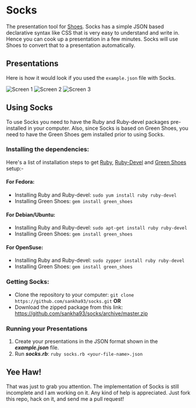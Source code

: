 # Socks

The presentation tool for [Shoes](http://shoesrb.com). Socks has a simple JSON based declarative syntax like CSS that is very easy to understand and write in. Hence you can cook up a presentation in a few minutes. Socks will use Shoes to convert that to a presentation automatically.

## Presentations

Here is how it would look if you used the `example.json` file with Socks.

![Screen 1](http://i.imgur.com/K07pqNY.jpg)
![Screen 2](http://i.imgur.com/ZHzc8V7.jpg)
![Screen 3](http://i.imgur.com/j8eE2aL.jpg)

## Using Socks

To use Socks you need to have the Ruby and Ruby-devel packages pre-installed in your computer. Also, since Socks is based on Green Shoes, you need to have the Green Shoes gem installed prior to using Socks.

### Installing the dependencies:
Here's a list of installation steps to get [Ruby](http://www.ruby-lang.org/en/), [Ruby-Devel](http://rpm.pbone.net/index.php3/stat/3/srodzaj/1/search/ruby-devel) and [Green Shoes](http://ashbb.github.io/green_shoes/) setup:-

#### For Fedora:
 * Installing Ruby and Ruby-devel: ```sudo yum install ruby ruby-devel```
 * Installing Green Shoes: ```gem install green_shoes```

#### For Debian/Ubuntu:
 * Installing Ruby and Ruby-devel: ```sudo apt-get install ruby ruby-devel```
 * Installing Green Shoes: ```gem install green_shoes```

#### For OpenSuse:
 * Installing Ruby and Ruby-devel: ```sudo zypper install ruby ruby-devel```
 * Installing Green Shoes: ```gem install green_shoes```

### Getting Socks:
 * Clone the repository to your computer: ```git clone https://github.com/sankha93/socks.git```
                                       __OR__
 * Download the zipped package from this link: https://github.com/sankha93/socks/archive/master.zip

### Running your Presentations
 1. Create your presentations in the JSON format shown in the ___example.json___ file.
 2. Run ___socks.rb___: ```ruby socks.rb <your-file-name>.json```

## Yee Haw!

That was just to grab you attention. The implementation of Socks is still incomplete and I am working on it. Any kind of help is appreciated. Just fork this repo, hack on it, and send me a pull request!
